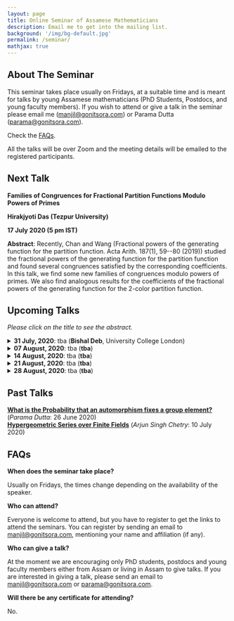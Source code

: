 ```yaml
---
layout: page
title: Online Seminar of Assamese Mathematicians
description: Email me to get into the mailing list.
background: '/img/bg-default.jpg'
permalink: /seminar/
mathjax: true
---
```


## About The Seminar

This seminar takes place usually on Fridays, at a suitable time and is meant for talks by young Assamese mathematicians (PhD Students, Postdocs, and young faculty members). If you wish to attend or give a talk in the seminar please email me (manjil@gonitsora.com) or Parama Dutta (parama@gonitsora.com).

Check the [FAQs](#faqs).

All the talks will be over Zoom and the meeting details will be emailed to the registered participants.

## Next Talk

**Families of Congruences for Fractional Partition Functions Modulo Powers of Primes**

**Hirakjyoti Das (Tezpur University)**

**17 July 2020 (5 pm IST)**

**Abstract**: Recently, Chan and Wang (Fractional powers of the generating function for the partition function. Acta Arith. 187(1), 59--80 (2019)) studied the fractional powers of the generating function for the partition function and found several congruences satisfied by the corresponding coefficients. In this talk, we find some new families of congruences modulo powers of primes. We also find analogous results for the coefficients of the fractional powers of the generating function for the 2-color partition function.


## Upcoming Talks

*Please click on the title to see the abstract.*


<details>
  <summary><b>31 July, 2020</b>: tba (<b>Bishal Deb</b>, University College London)</summary>

tba
</details>  

<details>
  <summary><b>07 August, 2020</b>: tba (<b>tba</b>)</summary>

tba
</details>  

<details>
  <summary><b>14 August, 2020</b>: tba (<b>tba</b>)</summary>

tba
</details>  

<details>
  <summary><b>21 August, 2020</b>: tba (<b>tba</b>)</summary>

tba
</details>  

<details>
  <summary><b>28 August, 2020</b>: tba (<b>tba</b>)</summary>

tba
</details>  
  
    
      
      


## Past Talks
  
**[What is the Probability that an automorphism fixes a group element?](/seminar/Parama_Dutta.pdf)** (*Parama Dutta*: 26 June 2020)  
**[Hypergeometric Series over Finite Fields](/seminar/Arjun_Singh_Chetry.pdf)** (*Arjun Singh Chetry*: 10 July 2020)
      
      



## <a name="faqs"></a>FAQs

**When does the seminar take place?**  

Usually on Fridays, the times change depending on the availability of the speaker.

**Who can attend?**  

Everyone is welcome to attend, but you have to register to get the links to attend the seminars. You can register by sending an email to manjil@gonitsora.com, mentioning your name and affiliation (if any).

**Who can give a talk?**  

At the moment we are encouraging only PhD students, postdocs and young faculty members either from Assam or living in Assam to give talks. If you are interested in giving a talk, please send an email to manjil@gonitsora.com or parama@gonitsora.com.

**Will there be any certificate for attending?**  

No.
